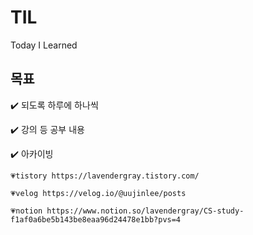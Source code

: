 # TIL

Today I Learned

## 목표

:heavy_check_mark: 되도록 하루에 하나씩

:heavy_check_mark: 강의 등 공부 내용

:heavy_check_mark: 아카이빙

    💗tistory https://lavendergray.tistory.com/

    💗velog https://velog.io/@uujinlee/posts

    💗notion https://www.notion.so/lavendergray/CS-study-f1af0a6be5b143be8eaa96d24478e1bb?pvs=4
